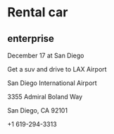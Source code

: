 # Rental car

## enterprise

December 17 at San Diego


Get a suv and drive to LAX Airport

San Diego International Airport

3355 Admiral Boland Way

San Diego, CA 92101

+1 619-294-3313

